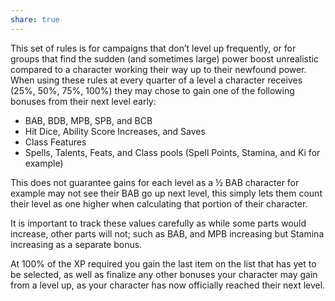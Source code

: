 ```yaml
---
share: true
---
```


This set of rules is for campaigns that don’t level up frequently, or for groups that find the sudden (and sometimes large) power boost unrealistic compared to a character working their way up to their newfound power. When using these rules at every quarter of a level a character receives (25%, 50%, 75%, 100%) they may chose to gain one of the following bonuses from their next level early:

- BAB, BDB, MPB, SPB, and BCB
- Hit Dice, Ability Score Increases, and Saves
- Class Features
- Spells, Talents, Feats, and Class pools (Spell Points, Stamina, and Ki for example)

This does not guarantee gains for each level as a ½ BAB character for example may not see their BAB go up next level, this simply lets them count their level as one higher when calculating that portion of their character.

It is important to track these values carefully as while some parts would increase, other parts will not; such as BAB, and MPB increasing but Stamina increasing as a separate bonus.

At 100% of the XP required you gain the last item on the list that has yet to be selected, as well as finalize any other bonuses your character may gain from a level up, as your character has now officially reached their next level.